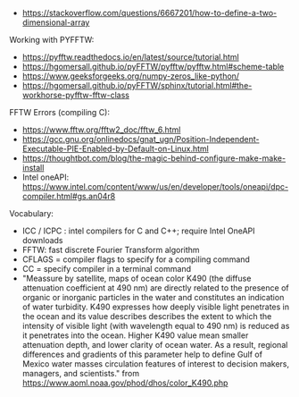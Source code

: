 - https://stackoverflow.com/questions/6667201/how-to-define-a-two-dimensional-array  

Working with PYFFTW:  
- https://pyfftw.readthedocs.io/en/latest/source/tutorial.html
- https://hgomersall.github.io/pyFFTW/pyfftw/pyfftw.html#scheme-table
- https://www.geeksforgeeks.org/numpy-zeros_like-python/
- https://hgomersall.github.io/pyFFTW/sphinx/tutorial.html#the-workhorse-pyfftw-fftw-class  

FFTW Errors (compiling C):
- https://www.fftw.org/fftw2_doc/fftw_6.html
- https://gcc.gnu.org/onlinedocs/gnat_ugn/Position-Independent-Executable-PIE-Enabled-by-Default-on-Linux.html
- https://thoughtbot.com/blog/the-magic-behind-configure-make-make-install
- Intel oneAPI: https://www.intel.com/content/www/us/en/developer/tools/oneapi/dpc-compiler.html#gs.an04r8  

Vocabulary:
- ICC / ICPC : intel compilers for C and C++; require Intel OneAPI downloads
- FFTW: fast discrete Fourier Transform algorithm
- CFLAGS = compiler flags to specify for a compiling command
- CC = specify compiler in a terminal command
- "Meassure by satellite, maps of ocean color K490 (the diffuse attenuation coefficient at 490 nm) are directly related to the presence of organic or inorganic particles in the water and constitutes an indication of water turbidity. K490 expresses how deeply visible light penetrates in the ocean and its value describes describes the extent to which the intensity of visible light (with wavelength equal to 490 nm) is reduced as it penetrates into the ocean. Higher K490 value mean smaller attenuation depth, and lower clarity of ocean water. As a result, regional differences and gradients of this parameter help to define Gulf of Mexico water masses circulation features of interest to decision makers, managers, and scientists." from https://www.aoml.noaa.gov/phod/dhos/color_K490.php
